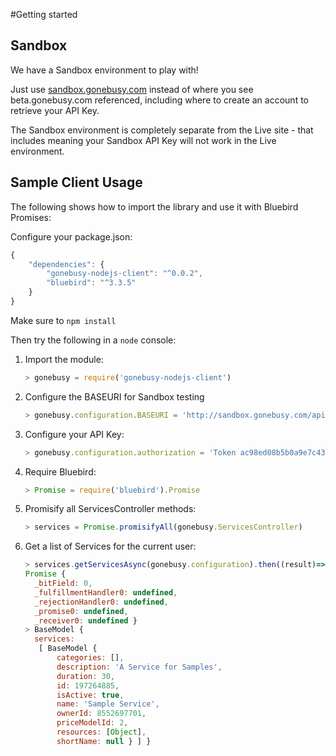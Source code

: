 #Getting started

## Sandbox

We have a Sandbox environment to play with!

Just use [sandbox.gonebusy.com](http://sandbox.gonebusy.com) instead of where you see beta.gonebusy.com referenced, including where to create an account to retrieve your API Key.

The Sandbox environment is completely separate from the Live site - that includes meaning your Sandbox API Key will not work in the Live environment.

## Sample Client Usage

The following shows how to import the library and use it with Bluebird Promises:

Configure your package.json:

```js
{
    "dependencies": {
        "gonebusy-nodejs-client": "^0.0.2",
        "bluebird": "^3.3.5"
    }
}
```

Make sure to ```npm install```

Then try the following in a `node` console:

1. Import the module:

    ```js
    > gonebusy = require('gonebusy-nodejs-client')
    ```

1. Configure the BASEURI for Sandbox testing

    ```js
    > gonebusy.configuration.BASEURI = 'http://sandbox.gonebusy.com/api/v1'
    ```
    
1. Configure your API Key:

    ```js
    > gonebusy.configuration.authorization = 'Token ac98ed08b5b0a9e7c43a233aeba841ce' // Default Sandbox token
    ```

1. Require Bluebird:

    ```js
    > Promise = require('bluebird').Promise
    ```
    
1. Promisify all ServicesController methods:

    ```js
    > services = Promise.promisifyAll(gonebusy.ServicesController)
    ```

1. Get a list of Services for the current user:

    ```js
    > services.getServicesAsync(gonebusy.configuration).then((result)=>{console.log(result);})
    Promise {
      _bitField: 0,
      _fulfillmentHandler0: undefined,
      _rejectionHandler0: undefined,
      _promise0: undefined,
      _receiver0: undefined }
    > BaseModel {
      services: 
       [ BaseModel {
           categories: [],
           description: 'A Service for Samples',
           duration: 30,
           id: 197264885,
           isActive: true,
           name: 'Sample Service',
           ownerId: 8552697701,
           priceModelId: 2,
           resources: [Object],
           shortName: null } ] }
   ```
   
